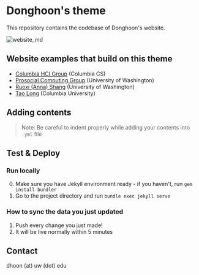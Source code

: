 # Donghoon's theme
This repository contains the codebase of Donghoon's website.

![website_md](https://user-images.githubusercontent.com/28855330/204675255-dad28519-f4ea-4426-bc55-0f3aaa976db8.jpg)

## Website examples that build on this theme

- [Columbia HCI Group](https://columbiahci.github.io/) (Columbia CS)
- [Prosocial Computing Group](https://prosocialcomputing.com) (University of Washington)
- [Ruoxi (Anna) Shang](https://ruoxishang.com) (University of Washington)
- [Tao Long](https://cs.columbia.edu/~long) (Columbia University)

## Adding contents

> Note: Be careful to indent properly while adding your contents into `.yml` file

## Test & Deploy

### Run locally
0. Make sure you have Jekyll environment ready - if you haven't, run `gem install bundler`
1. Go to the project directory and run `bundle exec jekyll serve`


### How to sync the data you just updated
1. Push every change you just made!
2. It will be live normally within 5 minutes


## Contact

dhoon (at) uw (dot) edu
